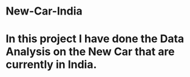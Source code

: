 # New-Car-India

# In this project I have done the Data Analysis on the New Car that are currently in India.
